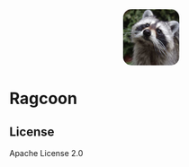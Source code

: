 <center><img src='./public/logo.jpg' height='100' width='100' style='border-radius: 15px' /></center>

# Ragcoon


## License

Apache License 2.0
